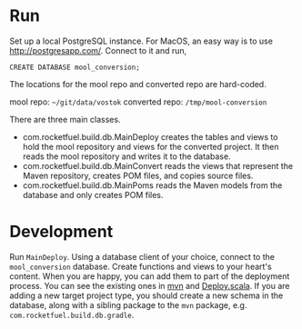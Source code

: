Run
===

Set up a local PostgreSQL instance. For MacOS, an easy way is to use <http://postgresapp.com/>. Connect to it and run,

```postgresql
CREATE DATABASE mool_conversion;
```

The locations for the mool repo and converted repo are hard-coded.

mool repo: `~/git/data/vostok`
converted repo: `/tmp/mool-conversion`

There are three main classes.

* com.rocketfuel.build.db.MainDeploy creates the tables and views to hold the mool repository and views for the converted project. It then reads the mool repository and writes it to the database.
* com.rocketfuel.build.db.MainConvert reads the views that represent the Maven repository, creates POM files, and copies source files.
* com.rocketfuel.build.db.MainPoms reads the Maven models from the database and only creates POM files.

Development
===========

Run `MainDeploy`. Using a database client of your choice, connect to the `mool_conversion` database. Create functions and views to your heart's content. When you are happy, you can add them to part of the deployment process. You can see the existing ones in [mvn](src/main/resources/com/rocketfuel/build/db/mvn) and [Deploy.scala](src/main/scala/com/rocketfuel/build/db/Deploy.scala). If you are adding a new target project type, you should create a new schema in the database, along with a sibling package to the `mvn` package, e.g. `com.rocketfuel.build.db.gradle`.